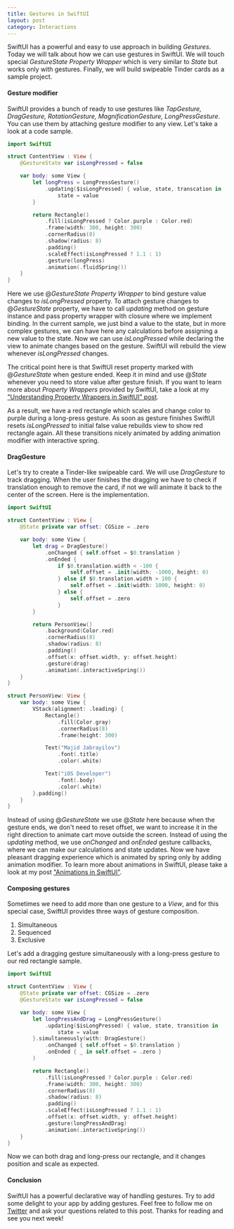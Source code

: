 ```yaml
---
title: Gestures in SwiftUI
layout: post
category: Interactions
---
```


SwiftUI has a powerful and easy to use approach in building *Gestures*. Today we will talk about how we can use gestures in SwiftUI. We will touch special *GestureState Property Wrapper* which is very similar to *State* but works only with gestures. Finally, we will build swipeable Tinder cards as a sample project.

#### Gesture modifier
SwiftUI provides a bunch of ready to use gestures like *TapGesture, DragGesture, RotationGesture, MagnificationGesture, LongPressGesture*. You can use them by attaching gesture modifier to any view. Let's take a look at a code sample. 

```swift
import SwiftUI

struct ContentView : View {
    @GestureState var isLongPressed = false

    var body: some View {
        let longPress = LongPressGesture()
            .updating($isLongPressed) { value, state, transcation in
                state = value
        }

        return Rectangle()
            .fill(isLongPressed ? Color.purple : Color.red)
            .frame(width: 300, height: 300)
            .cornerRadius(8)
            .shadow(radius: 8)
            .padding()
            .scaleEffect(isLongPressed ? 1.1 : 1)
            .gesture(longPress)
            .animation(.fluidSpring())
    }
}
```

Here we use @*GestureState Property Wrapper* to bind gesture value changes to *isLongPressed* property. To attach gesture changes to @*GestureState* property, we have to call *updating* method on gesture instance and pass property wrapper with closure where we implement binding. In the current sample, we just bind a value to the state, but in more complex gestures, we can have here any calculations before assigning a new value to the state. Now we can use *isLongPressed* while declaring the view to animate changes based on the gesture. SwiftUI will rebuild the view whenever *isLongPressed* changes.

The critical point here is that SwiftUI reset property marked with @*GestureState* when gesture ended. Keep it in mind and use @*State* whenever you need to store value after gesture finish. If you want to learn more about *Property Wrappers* provided by SwiftUI, take a look at my ["Understanding Property Wrappers in SwiftUI" post](/2019/06/12/understanding-property-wrappers-in-swiftui/).

As a result, we have a red rectangle which scales and change color to purple during a long-press gesture. As soon as gesture finishes SwiftUI resets *isLongPressed* to initial false value rebuilds view to show red rectangle again. All these transitions nicely animated by adding animation modifier with interactive spring.

#### DragGesture
Let's try to create a Tinder-like swipeable card. We will use *DragGesture* to track dragging. When the user finishes the dragging we have to check if translation enough to remove the card, if not we will animate it back to the center of the screen. Here is the implementation.

```swift
import SwiftUI

struct ContentView : View {
    @State private var offset: CGSize = .zero

    var body: some View {
        let drag = DragGesture()
            .onChanged { self.offset = $0.translation }
            .onEnded {
                if $0.translation.width < -100 {
                    self.offset = .init(width: -1000, height: 0)
                } else if $0.translation.width > 100 {
                    self.offset = .init(width: 1000, height: 0)
                } else {
                    self.offset = .zero
                }
        }

        return PersonView()
            .background(Color.red)
            .cornerRadius(8)
            .shadow(radius: 8)
            .padding()
            .offset(x: offset.width, y: offset.height)
            .gesture(drag)
            .animation(.interactiveSpring())
    }
}

struct PersonView: View {
    var body: some View {
        VStack(alignment: .leading) {
            Rectangle()
                .fill(Color.gray)
                .cornerRadius(8)
                .frame(height: 300)

            Text("Majid Jabrayilov")
                .font(.title)
                .color(.white)

            Text("iOS Developer")
                .font(.body)
                .color(.white)
        }.padding()
    }
}
```

Instead of using @*GestureState* we use @*State* here because when the gesture ends, we don't need to reset offset, we want to increase it in the right direction to animate cart move outside the screen. Instead of using the *updating* method, we use *onChanged* and *onEnded* gesture callbacks, where we can make our calculations and state updates. Now we have pleasant dragging experience which is animated by spring only by adding animation modifier. To learn more about animations in SwiftUI, please take a look at my post ["Animations in SwiftUI"](/2019/06/26/animations-in-swiftui/).

#### Composing gestures
Sometimes we need to add more than one gesture to a *View*, and for this special case, SwiftUI provides three ways of gesture composition.

1. Simultaneous
2. Sequenced
3. Exclusive

Let's add a dragging gesture simultaneously with a long-press gesture to our red rectangle sample.

```swift
import SwiftUI

struct ContentView : View {
    @State private var offset: CGSize = .zero
    @GestureState var isLongPressed = false

    var body: some View {
        let longPressAndDrag = LongPressGesture()
            .updating($isLongPressed) { value, state, transition in
                state = value
        }.simultaneously(with: DragGesture()
            .onChanged { self.offset = $0.translation }
            .onEnded { _ in self.offset = .zero }
        )

        return Rectangle()
            .fill(isLongPressed ? Color.purple : Color.red)
            .frame(width: 300, height: 300)
            .cornerRadius(8)
            .shadow(radius: 8)
            .padding()
            .scaleEffect(isLongPressed ? 1.1 : 1)
            .offset(x: offset.width, y: offset.height)
            .gesture(longPressAndDrag)
            .animation(.interactiveSpring())
    }
}
```

Now we can both drag and long-press our rectangle, and it changes position and scale as expected.

#### Conclusion
SwiftUI has a powerful declarative way of handling gestures. Try to add some delight to your app by adding gestures. Feel free to follow me on [Twitter](https://twitter.com/mecid) and ask your questions related to this post. Thanks for reading and see you next week!  
